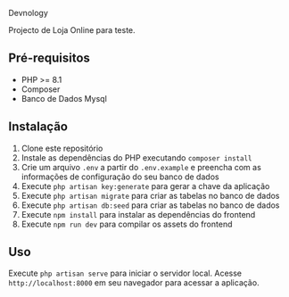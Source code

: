 Devnology

Projecto de Loja Online para teste.

## Pré-requisitos

- PHP >= 8.1
- Composer
- Banco de Dados Mysql

## Instalação

1. Clone este repositório
2. Instale as dependências do PHP executando `composer install`
3. Crie um arquivo `.env` a partir do `.env.example` e preencha com as informações de configuração do seu banco de dados
4. Execute `php artisan key:generate` para gerar a chave da aplicação
5. Execute `php artisan migrate` para criar as tabelas no banco de dados
6. Execute `php artisan db:seed` para criar as tabelas no banco de dados
7. Execute `npm install` para instalar as dependências do frontend
8. Execute `npm run dev` para compilar os assets do frontend

## Uso

Execute `php artisan serve` para iniciar o servidor local. Acesse `http://localhost:8000` em seu navegador para acessar a aplicação.
